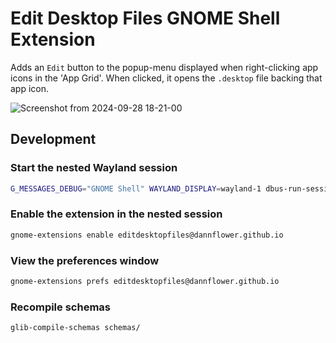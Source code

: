 # Edit Desktop Files GNOME Shell Extension

Adds an `Edit` button to the popup-menu displayed when right-clicking app icons in the 'App Grid'. When clicked, it opens the `.desktop` file backing that app icon.

![Screenshot from 2024-09-28 18-21-00](https://github.com/user-attachments/assets/bcdee9ae-2886-47ac-a914-1a01d0f009ec)

## Development

### Start the nested Wayland session
```sh
G_MESSAGES_DEBUG="GNOME Shell" WAYLAND_DISPLAY=wayland-1 dbus-run-session -- gnome-shell --nested --wayland
```

### Enable the extension in the nested session
```sh
gnome-extensions enable editdesktopfiles@dannflower.github.io
```

### View the preferences window
```sh
gnome-extensions prefs editdesktopfiles@dannflower.github.io
```

### Recompile schemas
```sh
glib-compile-schemas schemas/
```